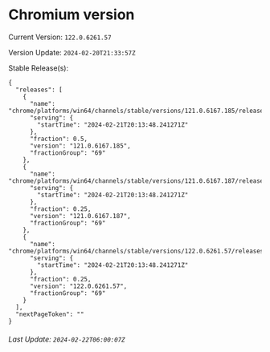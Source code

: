 # Chromium version

Current Version: `122.0.6261.57`

Version Update: `2024-02-20T21:33:57Z`

Stable Release(s):
```
{
  "releases": [
    {
      "name": "chrome/platforms/win64/channels/stable/versions/121.0.6167.185/releases/1708546428",
      "serving": {
        "startTime": "2024-02-21T20:13:48.241271Z"
      },
      "fraction": 0.5,
      "version": "121.0.6167.185",
      "fractionGroup": "69"
    },
    {
      "name": "chrome/platforms/win64/channels/stable/versions/121.0.6167.187/releases/1708546428",
      "serving": {
        "startTime": "2024-02-21T20:13:48.241271Z"
      },
      "fraction": 0.25,
      "version": "121.0.6167.187",
      "fractionGroup": "69"
    },
    {
      "name": "chrome/platforms/win64/channels/stable/versions/122.0.6261.57/releases/1708546428",
      "serving": {
        "startTime": "2024-02-21T20:13:48.241271Z"
      },
      "fraction": 0.25,
      "version": "122.0.6261.57",
      "fractionGroup": "69"
    }
  ],
  "nextPageToken": ""
}
```

###### Last Update: `2024-02-22T06:00:07Z`
        